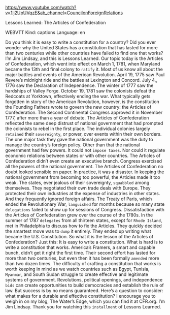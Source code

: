 https://www.youtube.com/watch?v=1lj2UpUVqzE&ab_channel=CouncilonForeignRelations 

Lessons Learned: The Articles of Confederation 

WEBVTT Kind: captions Language: en 

Do you think it is easy to write a constitution for a country? Did you ever wonder why the United States has a constitution that has lasted for more than two centuries while other countries have failed to find one that works? I’m Jim Lindsay, and this is Lessons Learned. Our topic today is the Articles of Confederation, which went into effect on March 1, 1781, when Maryland became the 13th and final colony to `ratify` it. Most of us know all about the major battles and events of the American Revolution. April 19, 1775 saw Paul Revere’s midnight ride and the battles at Lexington and Concord. July 4,, 1776 saw the Declaration of Independence. The winter of 1777 saw the hardships of Valley Forge. October 19, 1781 saw the colonists defeat the Redcoats at Yorktown, effectively ending the war. What typically gets forgotten in story of the American Revolution, however, is the constitution the Founding Fathers wrote to govern the new country: the Articles of Confederation. The Second Continental Congress approved it in November 1777, after more than a year of debate. The Articles of Confederation reflected the same deep distrust of national government that had prompted the colonists to rebel in the first place. The individual colonies largely `retained` their `sovereignty`, or power, over events within their own borders. The one major task they gave the national government was the duty to manage the country’s foreign policy. Other than that the national government had few powers. It could not `impose taxes`. Nor could it regulate economic relations between states or with other countries. The Articles of Confederation didn’t even create an executive branch. Congress exercised all the powers of the national government. The Articles of Confederation no doubt looked sensible on paper. In practice, it was a disaster. In keeping the national government from becoming too powerful, the Articles made it too weak. The states, ever jealous of their sovereignty, `squabbled` among themselves. They negotiated their own trade deals with Europe. They protected their own industries at the expense of industries in other states. And they frequently ignored foreign affairs. The Treaty of Paris, which ended the Revolutionary War, `languished` for months because so many state `delegations` failed to show up for sessions of Congress. Dissatisfaction with the Articles of Confederation grew over the course of the 1780s. In the summer of 1787 `delegates` from all thirteen states, except for `Rhode Island`, met in Philadelphia to discuss how to fix the Articles. They quickly decided the smartest move was to `dump` it entirely. They ended up writing what became the U.S. Constitution. So what it is the lesson of the Articles of Confederation? Just this: It is easy to write a constitution. What is hard is to write a constitution that works. America’s Framers, a smart and capable bunch, didn’t get it right the first time. Their second effort has lasted for more than two centuries, but even then it has been formally `amended` more than two dozen times. The difficulty of crafting a constitution that works is worth keeping in mind as we watch countries such as Egypt, Tunisia, `Myanmar`, and South Sudan struggle to create effective and legitimate systems of government. Revolutions, political openings, and independence `bids` can create opportunities to build democracies and establish the rule of law. But success is by no means guaranteed. Here’s a question to consider: what makes for a durable and effective constitution? I encourage you to weigh in on my blog, The Water’s Edge, which you can find it at CFR.org. I’m Jim Lindsay. Thank you for watching this `installment` of Lessons Learned. 
